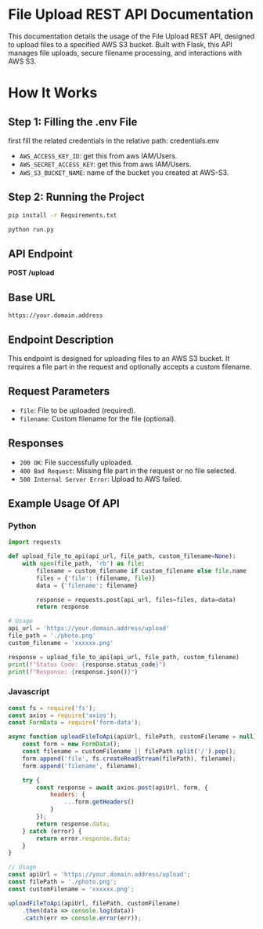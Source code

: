 # File Upload REST API Documentation

This documentation details the usage of the File Upload REST API, designed to upload files to a specified AWS S3 bucket. Built with Flask, this API manages file uploads, secure filename processing, and interactions with AWS S3.

# How It Works
## Step 1: Filling the .env File

first fill the related credentials in the relative path:
credentials\.env

- `AWS_ACCESS_KEY_ID`: get this from aws IAM/Users.
- `AWS_SECRET_ACCESS_KEY`: get this from aws IAM/Users.
- `AWS_S3_BUCKET_NAME`: name of the bucket you created at AWS-S3.



## Step 2: Running the Project

```sh
pip install -r Requirements.txt
```

```sh
python run.py
```

## API Endpoint

**POST /upload**

## Base URL

```
https://your.domain.address
```


## Endpoint Description

This endpoint is designed for uploading files to an AWS S3 bucket. It requires a file part in the request and optionally accepts a custom filename.

## Request Parameters

- `file`: File to be uploaded (required).
- `filename`: Custom filename for the file (optional).

## Responses

- `200 OK`: File successfully uploaded.
- `400 Bad Request`: Missing file part in the request or no file selected.
- `500 Internal Server Error`: Upload to AWS failed.

## Example Usage Of API 

### Python

```python
import requests

def upload_file_to_api(api_url, file_path, custom_filename=None):
    with open(file_path, 'rb') as file:
        filename = custom_filename if custom_filename else file.name
        files = {'file': (filename, file)}
        data = {'filename': filename}

        response = requests.post(api_url, files=files, data=data)
        return response

# Usage
api_url = 'https://your.domain.address/upload'
file_path = './photo.png'
custom_filename = 'xxxxxx.png'

response = upload_file_to_api(api_url, file_path, custom_filename)
print(f"Status Code: {response.status_code}")
print(f"Response: {response.json()}")
```

### Javascript
```javascript
const fs = require('fs');
const axios = require('axios');
const FormData = require('form-data');

async function uploadFileToApi(apiUrl, filePath, customFilename = null) {
    const form = new FormData();
    const filename = customFilename || filePath.split('/').pop();
    form.append('file', fs.createReadStream(filePath), filename);
    form.append('filename', filename);

    try {
        const response = await axios.post(apiUrl, form, {
            headers: {
                ...form.getHeaders()
            }
        });
        return response.data;
    } catch (error) {
        return error.response.data;
    }
}

// Usage
const apiUrl = 'https://your.domain.address/upload';
const filePath = './photo.png';
const customFilename = 'xxxxxx.png';

uploadFileToApi(apiUrl, filePath, customFilename)
    .then(data => console.log(data))
    .catch(err => console.error(err));

```